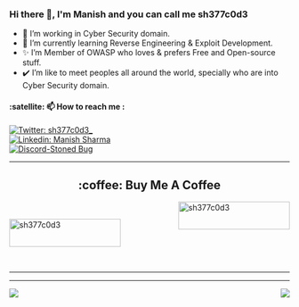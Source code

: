 ### Hi there 👋, I'm Manish and you can call me sh377c0d3
- 🔭 I’m working in Cyber Security domain.
- 🌱 I’m currently learning Reverse Engineering & Exploit Development.
- ✨ I’m Member of OWASP who loves & prefers Free and Open-source stuff.
- ✔️ I’m like to meet peoples all around the world, specially who are into Cyber Security domain.

<h4 align="left">:satellite: 📫 How to reach me :</h4>

[![Twitter: sh377c0d3_](https://img.shields.io/badge/Twitter-1DA1F2?style=for-the-badge&logo=twitter&logoColor=white)](https://twitter.com/sh377c0d3) <br/>
[![Linkedin: Manish Sharma](https://img.shields.io/badge/LinkedIn-0077B5?style=for-the-badge&logo=linkedin&logoColor=white)](https://www.linkedin.com/in/sh377c0d3)<br/>
[![Discord-Stoned Bug](https://img.shields.io/badge/Discord-7289DA?style=for-the-badge&logo=discord&logoColor=white)](https://discord.gg/FSDhjmmbzv)<br/>

----

<h2 align="center">:coffee: Buy Me A Coffee </h2>

<p><a href="https://www.buymeacoffee.com/sh377c0d3"> <img align="right" src="https://cdn.buymeacoffee.com/buttons/v2/default-yellow.png" height="50" width="200" alt="sh377c0d3" /></a></p><br>

<p><a href="https://www.paypal.com/paypalme/sh377c0d3"> <img align="center" src="https://www.paypalobjects.com/digitalassets/c/website/logo/full-text/pp_fc_hl.svg" height="50" width="200" alt="sh377c0d3" /></a></p></br>

----

----


<img align="right" src="https://github-readme-stats.vercel.app/api?username=sh377c0d3&theme=blue-green&show_icons=true">

<img align="center" src="https://github-readme-stats.vercel.app/api/top-langs/?username=sh377c0d3&theme=blue-green">


